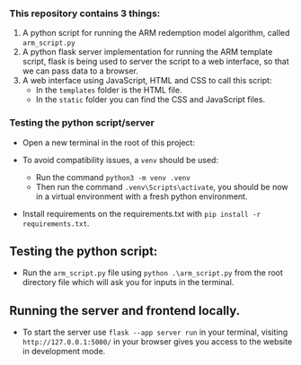 ### This repository contains 3 things:

1. A python script for running the ARM redemption model algorithm, called `arm_script.py`
2. A python flask server implementation for running the ARM template script,
   flask is being used to server the script to a web interface, so that we can pass data to a browser.
3. A web interface using JavaScript, HTML and CSS to call this script:
   - In the `templates` folder is the HTML file.
   - In the `static` folder you can find the CSS and JavaScript files.

### Testing the python script/server

- Open a new terminal in the root of this project:

- To avoid compatibility issues, a `venv` should be used:
  - Run the command `python3 -m venv .venv`
  - Then run the command `.venv\Scripts\activate`, you should be now in a virtual environment with a fresh python environment.
- Install requirements on the requirements.txt with `pip install -r requirements.txt`.

## Testing the python script:

- Run the `arm_script.py` file using `python .\arm_script.py` from the root directory file which will ask you for inputs in the terminal.

## Running the server and frontend locally.

- To start the server use `flask --app server run` in your terminal, visiting `http://127.0.0.1:5000/` in your browser gives you access to the website in development mode.
